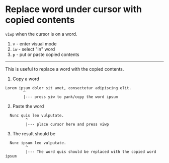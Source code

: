 # Replace word under cursor with copied contents

`viwp` when the cursor is on a word.

1. `v` - enter visual mode
2. `iw` - select "in" word
3. `p` - put or paste copied contents

---

This is useful to replace a word with the copied contents.

1. Copy a word

```
Lorem ipsum dolor sit amet, consectetur adipiscing elit.
        ^
        |--- press yiw to yank/copy the word ipsum
```

2. Paste the word

```
  Nunc quis leo vulputate.
         ^
         |--- place cursor here and press viwp
```

3. The result should be

```
  Nunc ipsum leo vulputate.
         ^
         |--- The word quis should be replaced with the copied word ipsum         
```



